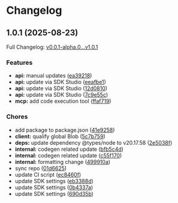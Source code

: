 # Changelog

## 1.0.1 (2025-08-23)

Full Changelog: [v0.0.1-alpha.0...v1.0.1](https://github.com/OpenGG/openai-unified-spec/compare/v0.0.1-alpha.0...v1.0.1)

### Features

* **api:** manual updates ([ea39218](https://github.com/OpenGG/openai-unified-spec/commit/ea39218ce3b57ad4e7490af21e99332fa536da44))
* **api:** update via SDK Studio ([eeafbe1](https://github.com/OpenGG/openai-unified-spec/commit/eeafbe1218fc091ef896723f139ef1e55ac8a148))
* **api:** update via SDK Studio ([12d0810](https://github.com/OpenGG/openai-unified-spec/commit/12d0810228502aec11b45f4bc5209bded8f9bc3f))
* **api:** update via SDK Studio ([7c9e55c](https://github.com/OpenGG/openai-unified-spec/commit/7c9e55c5930cc5b399ecb560255e0e42d44ca921))
* **mcp:** add code execution tool ([ffaf719](https://github.com/OpenGG/openai-unified-spec/commit/ffaf7193a951219293eb3a28d632e56b99a1e28a))


### Chores

* add package to package.json ([41e9258](https://github.com/OpenGG/openai-unified-spec/commit/41e92583f73de6091eb9c07abd2fde8f9dd749da))
* **client:** qualify global Blob ([5c7b759](https://github.com/OpenGG/openai-unified-spec/commit/5c7b759bd58d41e61553ace456dd701daffda775))
* **deps:** update dependency @types/node to v20.17.58 ([2e5038f](https://github.com/OpenGG/openai-unified-spec/commit/2e5038f71fc588c42564799a96e1b19c57406a8d))
* **internal:** codegen related update ([bfb5c4d](https://github.com/OpenGG/openai-unified-spec/commit/bfb5c4d5e3e2f71ea01f3f0c5f0f11a658416240))
* **internal:** codegen related update ([c55f170](https://github.com/OpenGG/openai-unified-spec/commit/c55f170dab5cd4a402fb8f71458661ae4549466c))
* **internal:** formatting change ([499910a](https://github.com/OpenGG/openai-unified-spec/commit/499910ab28f38925e5d1765afbd4092fdeb825f6))
* sync repo ([01d6625](https://github.com/OpenGG/openai-unified-spec/commit/01d6625b8d55ede0204295ec6d564689d6572754))
* update CI script ([ec8460f](https://github.com/OpenGG/openai-unified-spec/commit/ec8460fbbb0256cf47eca8472f081187490585f4))
* update SDK settings ([eb3388d](https://github.com/OpenGG/openai-unified-spec/commit/eb3388d11cddf9d39bc2052d461e815b0c70fd90))
* update SDK settings ([0b4337a](https://github.com/OpenGG/openai-unified-spec/commit/0b4337ac3f4f39630181fd17b5a74ae9f4647237))
* update SDK settings ([690d35b](https://github.com/OpenGG/openai-unified-spec/commit/690d35b04c6cb922661f672be38e8bf8acc437a7))
